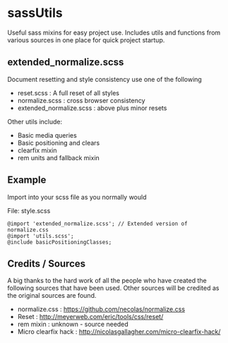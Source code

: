 sassUtils
=========

Useful sass mixins for easy project use. Includes utils and functions from various sources in one place for quick project startup.

extended_normalize.scss
-----------------------

Document resetting and style consistency use one of the following
- reset.scss : A full reset of all styles
- normalize.scss : cross browser consistency
- extended_normalize.scss : above plus minor resets

Other utils include:
- Basic media queries
- Basic positioning and clears
- clearfix mixin
- rem units and fallback mixin


Example
-------

Import into your scss file as you normally would

File: style.scss

    @import 'extended_normalize.scss'; // Extended version of normalize.css
    @import 'utils.scss';
    @include basicPositioningClasses;




Credits / Sources
-----------------

A big thanks to the hard work of all the people who have created the following sources that have been used. Other sources will be credited as the original sources are found.

- normalize.css : 			https://github.com/necolas/normalize.css
- Reset : 					http://meyerweb.com/eric/tools/css/reset/
- rem mixin :					unknown - source needed
- Micro clearfix hack :	 	http://nicolasgallagher.com/micro-clearfix-hack/